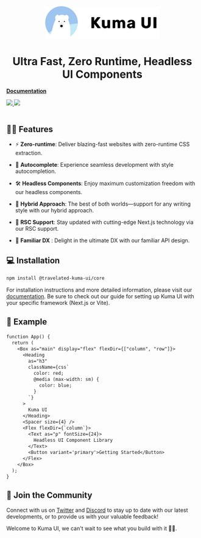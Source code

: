 <div align="center">
  <img src="https://raw.githubusercontent.com/kuma-ui/kuma-ui/main/media/logo.webp" alt="Kuma UI logo" width="300" />
</div>

<h1 align='center'>Ultra Fast, Zero Runtime, Headless UI Components</h1>

**[Documentation](https://kuma-ui.com)**

 <div>
    <a href='https://www.npmjs.com/package/@travelated-kuma-ui/core'>
      <img src='https://img.shields.io/npm/v/@travelated-kuma-ui/core'>
    </a>
    <a href='https://bundlephobia.com/package/@travelated-kuma-ui/core'>
      <img src='https://img.shields.io/bundlephobia/minzip/@travelated-kuma-ui/core'>
    </a>
  </div>
  <br />
</div>

## 🐻‍❄️ Features

- ⚡ **Zero-runtime**: Deliver blazing-fast websites with zero-runtime CSS extraction.

- 🔮 **Autocomplete**: Experience seamless development with style autocompletion.

- 🛠️ **Headless Components**: Enjoy maximum customization freedom with our headless components.

- 🤝 **Hybrid Approach**: The best of both worlds—support for any writing style with our hybrid approach.

- 🚀 **RSC Support**: Stay updated with cutting-edge Next.js technology via our RSC support.

- 🥇 **Familiar DX** : Delight in the ultimate DX with our familiar API design.

## 💻 Installation

```sh
npm install @travelated-kuma-ui/core
```

For installation instructions and more detailed information, please visit our [documentation](https://www.kuma-ui.com/docs/install). Be sure to check out our guide for setting up Kuma UI with your specific framework (Next.js or Vite).


## 🔫 Example

```tsx
function App() {
  return (
    <Box as="main" display="flex" flexDir={["column", "row"]}>
      <Heading
        as="h3"
        className={css`
          color: red;
          @media (max-width: sm) {
            color: blue;
          }
        `}
      >
        Kuma UI
      </Heading>
      <Spacer size={4} />
      <Flex flexDir={`column`}>
        <Text as="p" fontSize={24}>
          Headless UI Component Library
        </Text>
        <Button variant='primary'>Getting Started</Button>
      </Flex>
    </Box>
  );
}
```

## 👥 Join the Community

Connect with us on [Twitter](https://twitter.com/kuma__ui) and [Discord](https://discord.gg/QrsQ4EPp7G) to stay up to date with our latest developments, or to provide us with your valuable feedback!

Welcome to Kuma UI, we can't wait to see what you build with it 🐻‍❄️.
